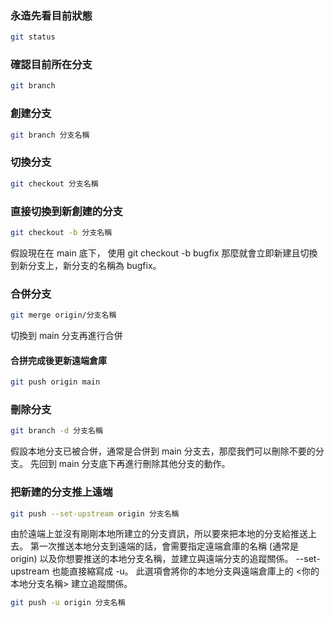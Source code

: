 ### 永造先看目前狀態
```bash
git status
```

### 確認目前所在分支
```bash
git branch
```

### 創建分支
```bash
git branch 分支名稱
```

### 切換分支
```bash
git checkout 分支名稱
```

### 直接切換到新創建的分支
```bash
git checkout -b 分支名稱
```
假設現在在 main 底下，
使用 git checkout -b bugfix
那麼就會立即新建且切換到新分支上，新分支的名稱為 bugfix。

### 合併分支
```bash
git merge origin/分支名稱
```
切換到 main 分支再進行合併

#### 合拼完成後更新遠端倉庫
```bash
git push origin main
```

### 刪除分支
```bash
git branch -d 分支名稱
```
假設本地分支已被合併，通常是合併到 main 分支去，那麼我們可以刪除不要的分支。
先回到 main 分支底下再進行刪除其他分支的動作。

### 把新建的分支推上遠端
```bash
git push --set-upstream origin 分支名稱
```
由於遠端上並沒有剛剛本地所建立的分支資訊，所以要來把本地的分支給推送上去。
第一次推送本地分支到遠端的話，會需要指定遠端倉庫的名稱 (通常是 origin) 以及你想要推送的本地分支名稱，並建立與遠端分支的追蹤關係。
--set-upstream 也能直接縮寫成 -u。
此選項會將你的本地分支與遠端倉庫上的 <你的本地分支名稱> 建立追蹤關係。
```bash
git push -u origin 分支名稱
```





